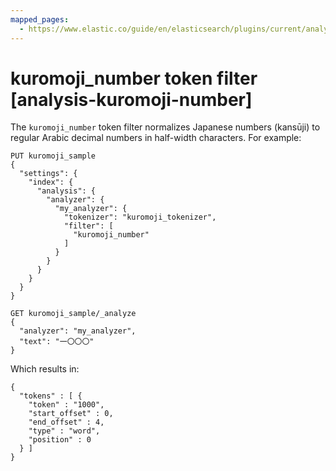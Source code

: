 ```yaml
---
mapped_pages:
  - https://www.elastic.co/guide/en/elasticsearch/plugins/current/analysis-kuromoji-number.html
---
```


# kuromoji_number token filter [analysis-kuromoji-number]

The `kuromoji_number` token filter normalizes Japanese numbers (kansūji) to regular Arabic decimal numbers in half-width characters. For example:

```console
PUT kuromoji_sample
{
  "settings": {
    "index": {
      "analysis": {
        "analyzer": {
          "my_analyzer": {
            "tokenizer": "kuromoji_tokenizer",
            "filter": [
              "kuromoji_number"
            ]
          }
        }
      }
    }
  }
}

GET kuromoji_sample/_analyze
{
  "analyzer": "my_analyzer",
  "text": "一〇〇〇"
}
```

Which results in:

```console-result
{
  "tokens" : [ {
    "token" : "1000",
    "start_offset" : 0,
    "end_offset" : 4,
    "type" : "word",
    "position" : 0
  } ]
}
```

